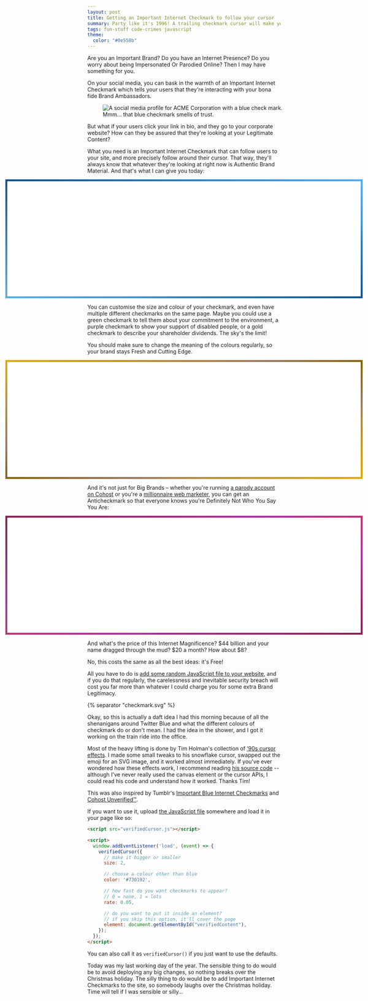 ```yaml
---
layout: post
title: Getting an Important Internet Checkmark to follow your cursor
summary: Party like it's 1996! A trailing checkmark cursor will make your Brand Website feel fun and authentic.
tags: fun-stuff code-crimes javascript
theme:
  color: "#0e558b"
---
```


<style>
  .cursor_example {
    height: 300px;
    background: white;
    position: relative;
    max-width: calc(100vw - 2em);
    margin-left:  calc(50% - 50vw + 1em);
    margin-right: calc(50% - 50vw + 1em);
  }

  #regularCursor {
    border: 5px solid transparent;
    border-image: linear-gradient(to bottom right, #0e558b 0%, #1f6aa3 12.5%, #3180bc 25%, #4396d5 37.5%, #55acee 50%, #4396d5 67.5%, #3180bc 75%, #1f6aa3 87.5%, #0e558b 100%);
    border-image-slice: 1;
  }

  #bigCursor {
    border: 5px solid transparent;
    border-image: linear-gradient(to bottom right, #dcaa02 0%, #c59822 12.5%, #af8742 25%, #997662 37.5%, #836501 50%, #997662 67.5%, #af8742 75%, #c59822 87.5%, #dcaa02 100%);
    border-image-slice: 1;
  }

  #unverifiedCursor {
    border: 5px solid transparent;
    border-image: linear-gradient(to bottom right, #83254f 0%, #91296a 12.5%, #9f2d85 25%, #ad31a0 37.5%, #bb3571 50%, #ad31a0 67.5%, #9f2d85 75%, #91296a 87.5%, #83254f 100%);
    border-image-slice: 1;
  }

  .cursor_example .container {
    padding: 1em;
  }

  .cursor_example .container code {
    background: none;
  }
</style>

Are you an Important Brand?
Do you have an Internet Presence?
Do you worry about being Impersonated Or Parodied Online?
Then I may have something for you.

On your social media, you can bask in the warmth of an Important Internet Checkmark which tells your users that they're interacting with your bona fide Brand Ambassadors.

<figure style="width: 483px;">
  <picture>
    <source
      srcset="/images/2022/acme_1x.webp 1x,
              /images/2022/acme_2x.webp 2x"
      type="image/webp"
    >
    <source
      srcset="/images/2022/acme_1x.jpg 1x,
              /images/2022/acme_2x.jpg 2x"
      type="image/jpeg"
    >
    <img
      src="/images/2022/acme_1x.jpg"
      class="screenshot"
      alt="A social media profile for ACME Corporation with a blue check mark."
    >
  </picture>
  <figcaption>
    Mmm… that blue checkmark smells of trust.
  </figcaption>
</figure>

But what if your users click your link in bio, and they go to your corporate website?
How can they be assured that they're looking at your Legitimate Content?

What you need is an Important Internet Checkmark that can follow users to your site, and more precisely follow around their cursor.
That way, they'll always know that whatever they're looking at right now is Authentic Brand Material.
And that's what I can give you today:

<div id="regularCursor" class="cursor_example"></div>

You can customise the size and colour of your checkmark, and even have multiple different checkmarks on the same page.
Maybe you could use a green checkmark to tell them about your commitment to the environment, a purple checkmark to show your support of disabled people, or a gold checkmark to describe your shareholder dividends.
The sky's the limit!

You should make sure to change the meaning of the colours regularly, so your brand stays Fresh and Cutting Edge.

<div id="bigCursor" class="cursor_example"></div>

And it's not just for Big Brands – whether you're running [a parody account on Cohost][cohost] or you're a [millionnaire web marketer][grant], you can get an Anticheckmark so that everyone knows you're Definitely Not Who You Say You Are:

[cohost]: https://cohost.org/staff/post/658118-introducing-cohost
[grant]: https://www.theguardian.com/politics/2015/mar/15/grant-shapps-admits-he-had-second-job-as-millioniare-web-marketer-while-mp

<div id="unverifiedCursor" class="cursor_example"></div>

And what's the price of this Internet Magnificence?
$44 billion and your name dragged through the mud?
$20 a month?
How about $8?

No, this costs the same as all the best ideas: it's Free!

All you have to do is [add some random JavaScript file to your website][js], and if you do that regularly, the carelessness and inevitable security breach will cost you far more than whatever I could charge you for some extra Brand Legitimacy.

[js]: /files/2022/verifiedCursor.js



  {% separator "checkmark.svg" %}


Okay, so this is actually a daft idea I had this morning because of all the shenanigans around Twitter Blue and what the different colours of checkmark do or don't mean.
I had the idea in the shower, and I got it working on the train ride into the office.

Most of the heavy lifting is done by Tim Holman's collection of [’90s cursor effects][holman].
I made some small tweaks to his snowflake cursor, swapped out the emoji for an SVG image, and it worked almost immediately.
If you've ever wondered how these effects work, I recommend reading [his source code][code] -- although I've never really used the canvas element or the cursor APIs, I could read his code and understand how it worked.
Thanks Tim!

This was also inspired by Tumblr's [Important Blue Internet Checkmarks][tumblr] and [Cohost Unverified&#8482;][cohost].

If you want to use it, upload [the JavaScript file][js] somewhere and load it in your page like so:

```html
<script src="verifiedCursor.js"></script>

<script>
  window.addEventListener('load', (event) => {
    verifiedCursor({
      // make it bigger or smaller
      size: 2,

      // choose a colour other than blue
      color: '#730192',

      // how fast do you want checkmarks to appear?
      // 0 = none, 1 = lots
      rate: 0.05,

      // do you want to put it inside an element?
      // if you skip this option, it'll cover the page
      element: document.getElementById("verifiedContent"),
    });
  });
</script>
```

You can also call it as `verifiedCursor()` if you just want to use the defaults.

Today was my last working day of the year.
The sensible thing to do would be to avoid deploying any big changes, so nothing breaks over the Christmas holiday.
The silly thing to do would be to add Important Internet Checkmarks to the site, so somebody laughs over the Christmas holiday.
Time will tell if I was sensible or silly…

[holman]: https://tholman.com/cursor-effects/
[code]: https://github.com/tholman/cursor-effects
[tumblr]: https://staff.tumblr.com/post/700564142648606720/hi-were-introducing-completely-useless-blue
[cohost]: http://localhost:5757/2022/12/cursor-confirmed/



<script src="/files/2022/verifiedCursor.js"></script>

<script>
  window.addEventListener('load', (event) => {
    verifiedCursor({
      size: 2,
      rate: 0.5,
      element: document.getElementById("regularCursor"),
    });
    verifiedCursor({
      size: 3,
      color: '#dcaa02',
      rate: 0.05,
      element: document.getElementById("bigCursor"),
    });
    verifiedCursor({
      size: 1.25,
      color: '#0e9201',
      rate: 0.04,
      element: document.getElementById("bigCursor"),
    });
    verifiedCursor({
      size: 2,
      color: '#730192',
      rate: 0.05,
      element: document.getElementById("bigCursor"),
    });
    verifiedCursor({
      size: 1.75,
      color: '#019275',
      rate: 0.05,
      element: document.getElementById("bigCursor"),
    });
    verifiedCursor({
      size: 2.25,
      color: '#b64702',
      rate: 0.02,
      element: document.getElementById("bigCursor"),
    });
    verifiedCursor({
      size: 3.5,
      color: '#000000',
      rate: 0.002,
      element: document.getElementById("bigCursor"),
    });
    verifiedCursor({
      size: 3.5,
      color: '#ffffff',
      rate: 0.002,
      element: document.getElementById("bigCursor"),
    });
    unverifiedCursor({
      size: 2,
      rate: 0.5,
      element: document.getElementById("unverifiedCursor"),
    });
    /* verifiedCursor({ scale: 3, color: '#d01c11' });
    unverifiedCursor({ scale: 2 }); */
  });
</script>
